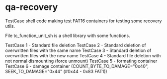 # qa-recovery

TestCase shell code making test FAT16 containers for testing some recovery utils.

File tc_function_unit_sh is a shell library with some functions.

TestCase 1 - Standard file deletion
TestCase 2 - Standard deletion of overwritten files with the same name
TestCase 3 - Standard deletion of overwritten files with the new name
TestCase 4 - Standard file deletion with not normal dismounting (force unmount)
TestCase 5 - formating container
TestCase 6 - damage container (COUNT_BYTE_TO_DAMAGE="0x40", SEEK_TO_DAMAGE="0x44" (#0x44 - 0x83 FAT1))
